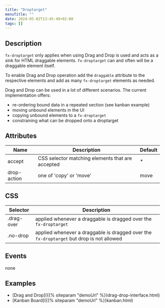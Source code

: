 ```yaml
---
title: "Droptarget"
menuTitle: ""
date: 2024-05-02T13:45:49+02:00
tags: []
---
```


## Description

`fx-droptarget` only applies when using Drag and Drop is used and acts as 
a sink for HTML draggable elements. `fx-droptarget` can and often will be a draggable element 
itself.

To enable Drag and Drop operation add the `draggable` attribute to the respective elements and add as many
`fx-droptarget` elements as needed. 

Drag and Drop can be used in a lot of different scenarios. The current implementation offers:
* re-ordering bound data in a repeated section (see kanban example)
* moving unbound elements in the UI
* copying unbound elements to a `fx-droptarget`
* constraining what can be dropped onto a droptarget


## Attributes
| Name          | Description                                       | Default |
|---------------|---------------------------------------------------|---|
| accept        | CSS selector matching elements that are accepted  | * |
| drop-action   | one of 'copy' or 'move'                           | move |


## CSS 
| Selector   | Description                                                                              |
|------------|------------------------------------------------------------------------------------------|
| .drag-over | applied whenever a draggable is dragged over the `fx-droptarget`                         |
| .no-drop   | applied whenever a draggable is dragged over the `fx-droptarget` but drop is not allowed |

## Events

none

## Examples

* [Drag and Drop]({{% siteparam "demoUrl" %}}drag-drop-interface.html)
* [Kanban Board]({{% siteparam "demoUrl" %}}kanban.html)
